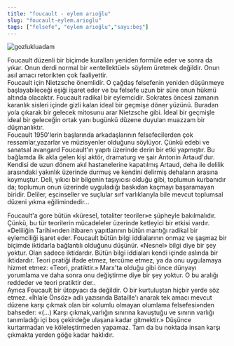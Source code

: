 ```yaml
---
title: "foucault - eylem arıoğlu"
slug: "foucault-eylem.arioglu"
tags: ["felsefe", "eylem arıoğlu","sayı:beş"]
---
```




![gozlukluadam](/img/5_25.jpg)


Foucault düzenli bir biçimde
kuralları yeniden formüle eder ve sonra da yıkar. Onun derdi normal bir
«entellektüel» söylem üretmek değildir. Onun asıl amacı retorikten çok
faaliyettir.\
Foucault için Nietzsche önemlidir. O çağdaş felsefenin yeniden düşünmeye
başlayabileceği eşiği işaret eder ve bu felsefe uzun bir süre onun hükmü
altında olacaktır. Foucault radikal bir eylemcidir. Sokrates öncesi
zamanın karanlık sisleri içinde gizli kalan ideal bir geçmişe döner
yüzünü. Buradan yola çıkarak bir gelecek mitosunu arar Nietzsche gibi.
İdeal bir geçmişle ideal bir geleceğin ortak yanı bugünkü düzene duyulan
muazzam bir düşmanlıktır.\
Foucault 1950'lerin başlarında arkadaşlarının felsefecilerden çok
ressamlar,yazarlar ve müzisyenler olduğunu söylüyor. Çünkü edebi ve
sanatsal avangard Foucault'ın yapıtı üzerinde derin bir etki yapmıştır.
Bu bağlamda ilk akla gelen kişi aktör, dramaturg ve şair Antonin
Artaud'dur. Kendisi de uzun dönem akıl hastanelerine kapatılmış Artaud,
deha ile delilik arasındaki yakınlık üzerinde durmuş ve kendini delirmiş
dehaların arasına koymuştur. Deli, yıkıcı bir bilgenin taşıyıcısı olduğu
gibi, toplumun kurbanıdır da; toplumun onun üzerinde uyguladığı baskıdan
kaçmayı başaramayan biridir. Deliler, eşcinseller ve suçlular sırf
varlıklarıyla bile mevcut toplumsal düzeni yıkma eğilimindedir...

Foucault'a gore bütün «küresel, totaliter teoriler»e şüpheyle
bakılmalıdır. Çünkü, bu tür teorilerin mücadeleler üzerinde ketleyici
bir etkisi vardır. «Deliliğin Tarihi»nden itibaren yapıtlarının bütün
mantığı radikal bir eylemciliği işaret eder. Foucault bütün bilgi
iddialarının onmaz ve şaşmaz bir biçimde iktidarla bağlantılı olduğunu
düşünür. «Nesnel» bilgi diye bir şey yoktur. Olan sadece iktidardır.
Bütün bilgi iddiaları kendi içinde aslında bir iktidardır. Teori pratiği
ifade etmez, tercüme etmez, ya da onu uygulamaya hizmet etmez: «Teori,
pratiktir.» Marx'ta olduğu gibi önce dünyayı yorumlama ve daha sonra onu
değiştirme diye bir şey yoktur. O bu aralığı reddeder ve teori pratiktir
der..\
Ayrıca Foucault bir ütopyacı da değildir. O bir kurtuluştan hiçbir yerde
söz etmez. «İhlale Önsöz» adlı yazısında Bataille'ı anarak tek amacı
mevcut düzene karşı çıkmak olan bir «olumlu olmayan olumlama
felsefesi»nden bahseder: «(...) Karşı çıkmak,varlığın sınırına kavuştuğu
ve sınırın varlığı tanımladığı içi boş çekirdeğe ulaşana kadar
gitmektir.» Düşünce kurtarmadan ve köleleştirmeden yapamaz. Tam da bu
noktada insan karşı çıkmakta yerden göğe kadar haklıdır.
